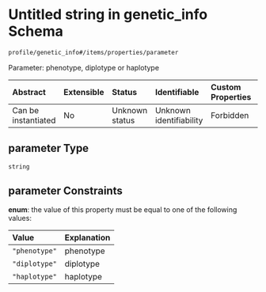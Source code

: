 # Untitled string in genetic\_info Schema

```txt
profile/genetic_info#/items/properties/parameter
```

Parameter: phenotype, diplotype or haplotype

| Abstract            | Extensible | Status         | Identifiable            | Custom Properties | Additional Properties | Access Restrictions | Defined In                                                                               |
| :------------------ | :--------- | :------------- | :---------------------- | :---------------- | :-------------------- | :------------------ | :--------------------------------------------------------------------------------------- |
| Can be instantiated | No         | Unknown status | Unknown identifiability | Forbidden         | Allowed               | none                | [genetic\_info.schema.json\*](../../out/genetic_info.schema.json "open original schema") |

## parameter Type

`string`

## parameter Constraints

**enum**: the value of this property must be equal to one of the following values:

| Value         | Explanation |
| :------------ | :---------- |
| `"phenotype"` | phenotype   |
| `"diplotype"` | diplotype   |
| `"haplotype"` | haplotype   |
